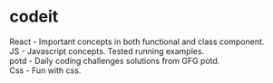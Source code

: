 # codeit
React - Important concepts in both functional and class component. <br />
JS - Javascript concepts. Tested running examples. <br />
potd - Daily coding challenges solutions from GFG potd. <br />
Css - Fun with css. <br />


